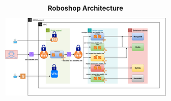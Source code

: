 <h2 align="center">Roboshop Architecture</h2>

<p align="center">
  <img src="images/roboshop-infra-dev-saijyo.store-clean.svg" alt="Roboshop Architecture" width="800">
</p>

